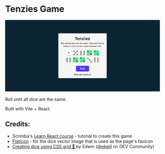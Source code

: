 # Tenzies Game

![](./screenshot.png)

Roll until all dice are the same.

Built with Vite + React.

## Credits:
- Scrimba's [Learn React course](https://scrimba.com/learn/learnreact) - tutorial to create this game
- [Flaticon](https://www.flaticon.com/) -  for the dice vector image that is used as the page's favicon
- [Creating dice using CSS grid 🎲 ](https://dev.to/ekeijl/creating-dice-using-css-grid-j4) by Edwin ([@ekeijl](https://dev.to/ekeijl) on DEV Community)